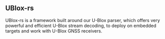 ## UBlox-rs

UBlox-rs is a framework built around our U-Blox parser, which offers very powerful and efficient U-Blox stream
decoding, to deploy on embedded targets and work with U-Blox GNSS receivers.
